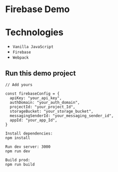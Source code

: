 # Firebase Demo

# Technologies

- `Vanilla JavaScript`
- `Firebase`
- `Webpack`

## Run this demo project

```
// Add yours

const firebaseConfig = {
  apiKey: "your_api_key",
  authDomain: "your_auth_domain",
  projectId: "your_project_Id",
  storageBucket: "your_storage_bucket",
  messagingSenderId: "your_messaging_sender_id",
  appId: "your_app_Id",
}
```

```
Install dependencies:
npm install

Run dev server: 3000
npm run dev

Build prod:
npm run build
```

